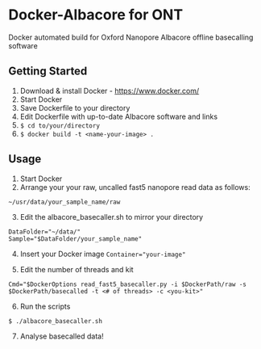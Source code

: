# Docker-Albacore for ONT
Docker automated build for Oxford Nanopore Albacore offline basecalling software

## Getting Started

1. Download & install Docker - https://www.docker.com/
2. Start Docker
3. Save Dockerfile to your directory
4. Edit Dockerfile with up-to-date Albacore software and links
5. ```$ cd to/your/directory```
6. ```$ docker build -t <name-your-image> .```

## Usage

1. Start Docker
2. Arrange your your raw, uncalled fast5 nanopore read data as follows:
 ```
 ~/usr/data/your_sample_name/raw
 ``` 
    
3. Edit the albacore_basecaller.sh to mirror your directory
 ```
 DataFolder="~/data/"
 Sample="$DataFolder/your_sample_name"
 ``` 
    
4. Insert your Docker image ```Container="your-image"```
    
5. Edit the number of threads and kit
 ```
 Cmd="$DockerOptions read_fast5_basecaller.py -i $DockerPath/raw -s $DockerPath/basecalled -t <# of threads> -c <you-kit>"
 ```
    
6. Run the scripts 
 ```
 $ ./albacore_basecaller.sh
 ```
 
7. Analyse basecalled data!
